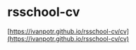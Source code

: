 # rsschool-cv
[https://ivanpotr.github.io/rsschool-cv/cv](https://ivanpotr.github.io/rsschool-cv/cv)